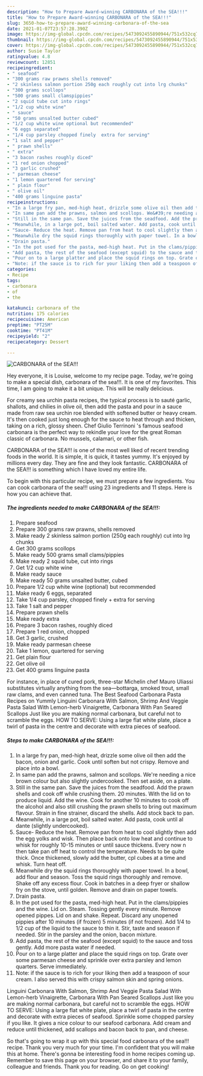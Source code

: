 ```yaml
---
description: "How to Prepare Award-winning CARBONARA of the SEA!!!"
title: "How to Prepare Award-winning CARBONARA of the SEA!!!"
slug: 3650-how-to-prepare-award-winning-carbonara-of-the-sea
date: 2021-01-07T23:57:28.390Z
image: https://img-global.cpcdn.com/recipes/5473092455890944/751x532cq70/carbonara-of-the-sea-recipe-main-photo.jpg
thumbnail: https://img-global.cpcdn.com/recipes/5473092455890944/751x532cq70/carbonara-of-the-sea-recipe-main-photo.jpg
cover: https://img-global.cpcdn.com/recipes/5473092455890944/751x532cq70/carbonara-of-the-sea-recipe-main-photo.jpg
author: Susie Taylor
ratingvalue: 4.8
reviewcount: 12851
recipeingredient:
- " seafood"
- "300 grams raw prawns shells removed"
- "2 skinless salmon portion 250g each roughly cut into lrg chunks"
- "300 grams scollops"
- "500 grams small clamspippies"
- "2 squid tube cut into rings"
- "1/2 cup white wine"
- " sauce"
- "50 grams unsalted butter cubed"
- "1/2 cup white wine optional but recommended"
- "6 eggs separated"
- "1/4 cup parsley chopped finely  extra for serving"
- "1 salt and pepper"
- " prawn shells"
- " extra"
- "3 bacon rashes roughly diced"
- "1 red onion chopped"
- "3 garlic crushed"
- " parmesan cheese"
- "1 lemon quartered for serving"
- " plain flour"
- " olive oil"
- "400 grams linguine pasta"
recipeinstructions:
- "In a large fry pan, med-high heat, drizzle some olive oil then add the bacon, onion and garlic. Cook until soften but not crispy. Remove and place into a bowl."
- "In same pan add the prawns, salmon and scollops. We&#39;re needing a nice brown colour but also slightly undercooked. Then set aside, on a plate."
- "Still in the same pan. Save the juices from the seadfood. Add the prawn shells and cook off while crushing them. 20 minutes. With the lid on to produce liquid. Add the wine. Cook for another 10 minutes to cook off the alcohol and also still crushing the prawn shells to bring out maximum flavour. Strain in fine strainer, discard the shells. Add stock back to pan."
- "Meanwhile, in a large pot, boil salted water. Add pasta, cook until al dante (slightly undercooked)."
- "Sauce- Reduce the heat. Remove pan from heat to cool slightly then add the egg yolks and wisk. Then place back onto low heat and continue to whisk for roughly 10-15 minutes or until sauce thickens. Every now n then take pan off heat to control the temperature. Needs to be quite thick. Once thickened, slowly add the butter, cpl cubes at a time and whisk. Turn heat off."
- "Meanwhile dry the squid rings thoroughly with paper towel. In a bowl, add flour and season. Toss the squid rings thoroughly and remove. Shake off any excess flour. Cook in batches in a deep fryer or shallow fry on the stove, until golden. Remove and drain on paper towels."
- "Drain pasta."
- "In the pot used for the pasta, med-high heat. Put in the clams/pippies and the wine. Lid on. Steam. Tossing gently every minute. Remove opened pippes. Lid on and shake. Repeat. Discard any unopened pippies after 10 minutes (if frozen) 5 minutes (if not frozen). Add 1/4 to 1/2 cup of the liquid to the sauce to thin it. Stir, taste and season if needed. Stir in the parsley and the onion, bacon mixture."
- "Add pasta, the rest of the seafood (except squid) to the sauce and toss gently. Add more pasta water if needed."
- "Pour on to a large platter and place the squid rings on top. Grate over some parmesan cheese and sprinkle over extra parsley and lemon quarters. Serve immediately."
- "Note: if the sauce is to rich for your liking then add a teaspoon of sour cream. I also served this with crispy salmon skin and spring onions."
categories:
- Recipe
tags:
- carbonara
- of
- the

katakunci: carbonara of the 
nutrition: 175 calories
recipecuisine: American
preptime: "PT25M"
cooktime: "PT41M"
recipeyield: "2"
recipecategory: Dessert

---
```



![CARBONARA of the SEA!!!](https://img-global.cpcdn.com/recipes/5473092455890944/751x532cq70/carbonara-of-the-sea-recipe-main-photo.jpg)

Hey everyone, it is Louise, welcome to my recipe page. Today, we're going to make a special dish, carbonara of the sea!!!. It is one of my favorites. This time, I am going to make it a bit unique. This will be really delicious.

For creamy sea urchin pasta recipes, the typical process is to sauté garlic, shallots, and chilies in olive oil, then add the pasta and pour in a sauce made from raw sea urchin roe blended with softened butter or heavy cream. It&#39;s then cooked just long enough for the sauce to heat through and thicken, taking on a rich, glossy sheen. Chef Giulio Terrinoni &#39;s famous seafood carbonara is the perfect way to rekindle your love for the great Roman classic of carbonara. No mussels, calamari, or other fish.

CARBONARA of the SEA!!! is one of the most well liked of recent trending foods in the world. It is simple, it is quick, it tastes yummy. It's enjoyed by millions every day. They are fine and they look fantastic. CARBONARA of the SEA!!! is something which I have loved my entire life.


To begin with this particular recipe, we must prepare a few ingredients. You can cook carbonara of the sea!!! using 23 ingredients and 11 steps. Here is how you can achieve that.

<!--inarticleads1-->

##### The ingredients needed to make CARBONARA of the SEA!!!:

1. Prepare  seafood
1. Prepare 300 grams raw prawns, shells removed
1. Make ready 2 skinless salmon portion (250g each roughly) cut into lrg chunks
1. Get 300 grams scollops
1. Make ready 500 grams small clams/pippies
1. Make ready 2 squid tube, cut into rings
1. Get 1/2 cup white wine
1. Make ready  sauce
1. Make ready 50 grams unsalted butter, cubed
1. Prepare 1/2 cup white wine (optional) but recommended
1. Make ready 6 eggs, separated
1. Take 1/4 cup parsley, chopped finely + extra for serving
1. Take 1 salt and pepper
1. Prepare  prawn shells
1. Make ready  extra
1. Prepare 3 bacon rashes, roughly diced
1. Prepare 1 red onion, chopped
1. Get 3 garlic, crushed
1. Make ready  parmesan cheese
1. Take 1 lemon, quartered for serving
1. Get  plain flour
1. Get  olive oil
1. Get 400 grams linguine pasta


For instance, in place of cured pork, three-star Michelin chef Mauro Uliassi substitutes virtually anything from the sea—bottarga, smoked trout, small raw clams, and even canned tuna. The Best Seafood Carbonara Pasta Recipes on Yummly Linguini Carbonara With Salmon, Shrimp And Veggie Pasta Salad With Lemon-herb Vinaigrette, Carbonara With Pan Seared Scallops Just like you are making normal carbonara, but careful not to scramble the eggs. HOW TO SERVE: Using a large flat white plate, place a twirl of pasta in the centre and decorate with extra pieces of seafood. 

<!--inarticleads2-->

##### Steps to make CARBONARA of the SEA!!!:

1. In a large fry pan, med-high heat, drizzle some olive oil then add the bacon, onion and garlic. Cook until soften but not crispy. Remove and place into a bowl.
1. In same pan add the prawns, salmon and scollops. We&#39;re needing a nice brown colour but also slightly undercooked. Then set aside, on a plate.
1. Still in the same pan. Save the juices from the seadfood. Add the prawn shells and cook off while crushing them. 20 minutes. With the lid on to produce liquid. Add the wine. Cook for another 10 minutes to cook off the alcohol and also still crushing the prawn shells to bring out maximum flavour. Strain in fine strainer, discard the shells. Add stock back to pan.
1. Meanwhile, in a large pot, boil salted water. Add pasta, cook until al dante (slightly undercooked).
1. Sauce- Reduce the heat. Remove pan from heat to cool slightly then add the egg yolks and wisk. Then place back onto low heat and continue to whisk for roughly 10-15 minutes or until sauce thickens. Every now n then take pan off heat to control the temperature. Needs to be quite thick. Once thickened, slowly add the butter, cpl cubes at a time and whisk. Turn heat off.
1. Meanwhile dry the squid rings thoroughly with paper towel. In a bowl, add flour and season. Toss the squid rings thoroughly and remove. Shake off any excess flour. Cook in batches in a deep fryer or shallow fry on the stove, until golden. Remove and drain on paper towels.
1. Drain pasta.
1. In the pot used for the pasta, med-high heat. Put in the clams/pippies and the wine. Lid on. Steam. Tossing gently every minute. Remove opened pippes. Lid on and shake. Repeat. Discard any unopened pippies after 10 minutes (if frozen) 5 minutes (if not frozen). Add 1/4 to 1/2 cup of the liquid to the sauce to thin it. Stir, taste and season if needed. Stir in the parsley and the onion, bacon mixture.
1. Add pasta, the rest of the seafood (except squid) to the sauce and toss gently. Add more pasta water if needed.
1. Pour on to a large platter and place the squid rings on top. Grate over some parmesan cheese and sprinkle over extra parsley and lemon quarters. Serve immediately.
1. Note: if the sauce is to rich for your liking then add a teaspoon of sour cream. I also served this with crispy salmon skin and spring onions.


Linguini Carbonara With Salmon, Shrimp And Veggie Pasta Salad With Lemon-herb Vinaigrette, Carbonara With Pan Seared Scallops Just like you are making normal carbonara, but careful not to scramble the eggs. HOW TO SERVE: Using a large flat white plate, place a twirl of pasta in the centre and decorate with extra pieces of seafood. Sprinkle some chopped parsley if you like. It gives a nice colour to our seafood carbonara. Add cream and reduce until thickened, add scallops and bacon back to pan, and cheese. 

So that's going to wrap it up with this special food carbonara of the sea!!! recipe. Thank you very much for your time. I'm confident that you will make this at home. There's gonna be interesting food in home recipes coming up. Remember to save this page on your browser, and share it to your family, colleague and friends. Thank you for reading. Go on get cooking!
